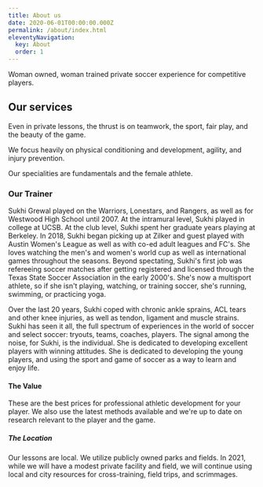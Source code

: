 ```yaml
---
title: About us
date: 2020-06-01T00:00:00.000Z
permalink: /about/index.html
eleventyNavigation:
  key: About
  order: 1
---
```

Woman owned, woman trained private soccer experience for competitive players.

## Our services

Even in private lessons, the thrust is on teamwork, the sport, fair play, and the beauty of the game. 

We focus heavily on physical conditioning and development, agility, and injury prevention.

Our specialities are fundamentals and the female athlete.

### Our Trainer

Sukhi Grewal played on the Warriors, Lonestars, and Rangers, as well as for Westwood High School until 2007. At the intramural level, Sukhi played in college at UCSB. At the club level, Sukhi spent her graduate years playing at Berkeley. In 2018, Sukhi began picking up at Zilker and guest played with Austin Women's League as well as with co-ed adult leagues and FC's. She loves watching the men's and women's world cup as well as international games throughout the seasons. Beyond spectating, Sukhi's first job was refereeing soccer matches after getting registered and licensed through the Texas State Soccer Association in the early 2000's. She's now a multisport athlete, so if she isn't playing, watching, or training soccer, she's running, swimming, or practicing yoga.

Over the last 20 years, Sukhi coped with chronic ankle sprains, ACL tears and other knee injuries, as well as tendon, ligament and muscle strains. Sukhi has seen it all, the full spectrum of experiences in the world of soccer and select soccer: tryouts, teams, coaches, players. The signal among the noise, for Sukhi, is the individual. She is dedicated to developing excellent players with winning attitudes. She is dedicated to developing the young players, and using the sport and game of soccer as a way to learn and enjoy life.

#### The Value

These are the best prices for professional athletic development for your player. We also use the latest methods available and we're up to date on research relevant to the player and the game.

##### The Location

Our lessons are local. We utilize publicly owned parks and fields. In 2021, while we will have a modest private facility and field, we will continue using local and city resources for cross-training, field trips, and scrimmages.
